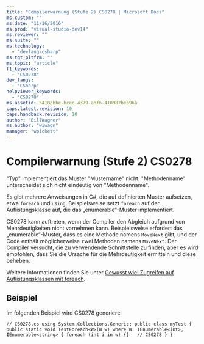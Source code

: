 ```yaml
---
title: "Compilerwarnung (Stufe 2) CS0278 | Microsoft Docs"
ms.custom: ""
ms.date: "11/16/2016"
ms.prod: "visual-studio-dev14"
ms.reviewer: ""
ms.suite: ""
ms.technology: 
  - "devlang-csharp"
ms.tgt_pltfrm: ""
ms.topic: "article"
f1_keywords: 
  - "CS0278"
dev_langs: 
  - "CSharp"
helpviewer_keywords: 
  - "CS0278"
ms.assetid: 5418cbbe-bcec-4379-a6f6-410987beb96a
caps.latest.revision: 10
caps.handback.revision: 10
author: "BillWagner"
ms.author: "wiwagn"
manager: "wpickett"
---
```

# Compilerwarnung (Stufe 2) CS0278
"Typ" implementiert das Muster "Mustername" nicht. "Methodenname" unterscheidet sich nicht eindeutig von "Methodenname".  
  
 Es gibt mehrere Anweisungen in C\#, die auf definierten Muster aufsetzen, etwa `foreach` und `using`. Beispielsweise setzt `foreach` auf der Auflistungsklasse auf, die das „enumerable“\-Muster implementiert.  
  
 CS0278 kann auftreten, wenn der Compiler den Abgleich aufgrund von Mehrdeutigkeiten nicht vornehmen kann. Beispielsweise erfordert das „enumerable“\-Muster, dass es eine Methode namens `MoveNext` gibt, und der Code enthält möglicherweise zwei Methoden namens `MoveNext`. Der Compiler versucht, die zu verwendende Schnittstelle zu finden, aber es wird empfohlen, dass Sie die Ursache für die Mehrdeutigkeit ermitteln und diese beheben.  
  
 Weitere Informationen finden Sie unter [Gewusst wie: Zugreifen auf Auflistungsklassen mit foreach](../../csharp/programming-guide/classes-and-structs/how-to-access-a-collection-class-with-foreach.md).  
  
## Beispiel  
 Im folgenden Beispiel wird CS0278 generiert:  
  
```  
// CS0278.cs using System.Collections.Generic; public class myTest { public static void TestForeach<W>(W w) where W: IEnumerable<int>, IEnumerable<string> { foreach (int i in w) {}   // CS0278 } }  
```